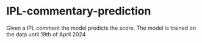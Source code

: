 # IPL-commentary-prediction
Given a IPL comment the model predicts the score. The model is trained on the data until 19th of April 2024
